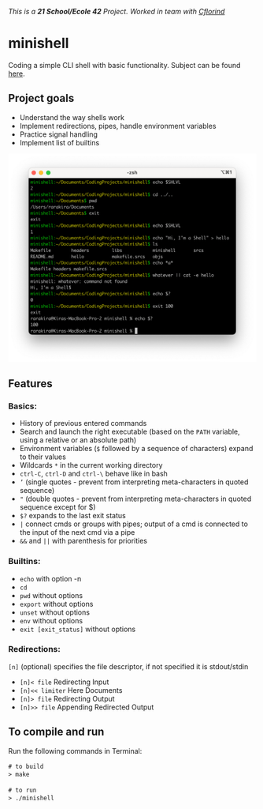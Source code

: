 _This is a **21 School/Ecole 42** Project. Worked in team with [Cflorind](https://github.com/splinehip)_

# minishell

Coding a simple CLI shell with basic functionality. Subject can be found [here](https://cdn.intra.42.fr/pdf/pdf/43461/en.subject.pdf).

## Project goals

* Understand the way shells work
* Implement redirections, pipes, handle environment variables
* Practice signal handling
* Implement list of builtins

![Preview](minishell.png)

## Features

### Basics:
- History of previous entered commands
- Search and launch the right executable (based on the `PATH` variable, using a relative or an absolute path)
- Environment variables (`$` followed by a sequence of characters) expand to their values
- Wildcards `*` in the current working directory
- `ctrl-C`, `ctrl-D` and `ctrl-\` behave like in bash
- `’` (single quotes - prevent from interpreting meta-characters in quoted sequence)
- `"` (double quotes - prevent from interpreting meta-characters in quoted sequence except for $)
- `$?` expands to the last exit status
- `|` connect cmds or groups with pipes; output of a cmd is connected to the input of the next cmd via a pipe
- `&&` and `||` with parenthesis for priorities

### Builtins:
- `echo` with option -n
- `cd`
- `pwd` without options
- `export` without options
- `unset` without options
- `env` without options
- `exit [exit_status]` without options

### Redirections:
`[n]` (optional) specifies the file descriptor, if not specified it is stdout/stdin
- `[n]< file` Redirecting Input
- `[n]<< limiter` Here Documents
- `[n]> file` Redirecting Output
- `[n]>> file` Appending Redirected Output

## To compile and run
Run the following commands in Terminal:
```shell
# to build
> make

# to run
> ./minishell 
```
